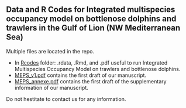 ## Data and R Codes for Integrated multispecies occupancy model on bottlenose dolphins and trawlers in the Gulf of Lion (NW Mediterranean Sea)

Multiple files are located in the repo. 

  * In [Rcodes](/Rcodes) folder: .rdata, .Rmd, and .pdf useful to run Integrated Multispecies Occupancy Model on trawlers and bottlenose dolphins.
  * [MEPS_v1.pdf](MEPS_v1.pdf) contains the first draft of our manuscript.
  * [MEPS_annexe.pdf](MEPS_annexe.pdf) contains the first draft of the supplementary information of our manuscript.
  
Do not hestitate to contact us for any information.